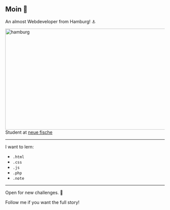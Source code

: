 ## Moin :wave:

An almost Webdeveloper from Hamburg! :anchor:

<img src="https://www.merian.de/uploads/media/1920x1080/00/2980-Lichterherz-auf-der-Elbphilharmonie.jpg?v=1-0" alt="hamburg" align="right" display="inline-block" width="640" height="320" />

Student at [neue fische](https://www.neuefische.de/bootcamp/web-development)

---

I want to lern: 
- `.html`
- `.css`
- `.js`
- `.php`
- `.note`

---

Open for new challenges. :muscle:

Follow me if you want the full story! 
